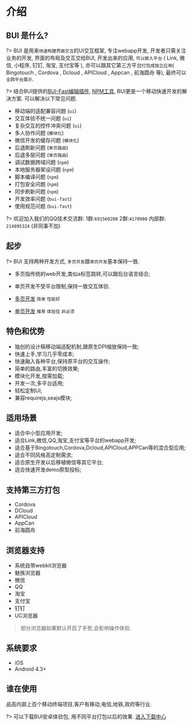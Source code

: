 # 介绍


## BUI 是什么?

?> BUI 是用来`快速构建界面交互`的UI交互框架, 专注webapp开发, 开发者只需关注业务的开发, 界面的布局及交互交给BUI, 开发出来的应用, `可以嵌入平台` ( Link, 微信, 小程序, 钉钉, 淘宝, 支付宝等 ), 亦可以跟其它第三方平台`打包成独立应用`( Bingotouch , Cordova , Dcloud , APICloud , Appcan , 前海圆舟 等), 最终可以`全跨平台展示`. 

?> 结合BUI提供的[BUI-Fast编辑插件](buifast), [NPM工具](chapter1/installation), BUI更是一个移动快速开发的解决方案. 可以解决以下常见问题.

- 移动端的适配兼容问题 (`ui`)
- 交互体验不统一问题 (`ui`)
- 复杂交互的控件冲突问题 (`ui`)
- 多人协作问题 (`模块化`)
- 微信开发的缓存问题 (`模块化`)
- 后退刷新问题 (`单页路由`)
- 后退多层问题 (`单页路由`)
- 调试数据跨域问题 (`npm`)
- 本地服务器架设问题 (`npm`)
- 脚本编译问题 (`npm`)
- 打包安全问题 (`npm`)
- 同步刷新问题 (`npm`)
- 开发效率问题 (`bui-fast`)
- 使用规范问题 (`bui-fast`)


?> 欢迎加入我们的QQ技术交流群: 1群:`691560280` 2群:`4170980` 内部群: `214895324` (非同事不加)


## 起步

?> BUI 支持两种开发方式, `多页开发`跟`单页开发`基本保持一致.
- 多页指传统的web开发,类似a标签跳转,可以跟后台语言结合;
- 单页开发不受平台限制,保持一致交互体验. 

- [多页开发](/chapter1/quickstart) `简单` `性能好`

- [单页开发](/chapter2/router) `推荐` `体验佳` `非必须`


## 特色和优势

* 独创的设计稿移动端适配机制,跟原生DPI缩放保持一致;
* 快速上手,学习几乎零成本;
* 快速融入各种平台,保持原平台的交互操作;
* 简单的路由,丰富的切换效果;
* 模块化开发,按需加载;
* 开发一次,多平台适用;
* 轻松定制UI;
* 兼容requirejs,seajs模块;


## 适用场景

* 适合中小型应用开发;
* 适合Link,微信,QQ,淘宝,支付宝等平台的webapp开发;
* 适合基于Bingotouch,Cordova,Dcloud,APICloud,APPCan等的混合型应用;
* 适合不同风格高定制需求;
* 适合原生开发以后移植微信等其它平台;
* 适合快速开发demo原型投标;


## 支持第三方打包
- Cordova
- DCloud
- APICloud
- AppCan
- 前海圆舟


## 浏览器支持
- 系统自带webkit浏览器
- 魅族浏览器
- 微信
- QQ
- 淘宝
- 支付宝
- 钉钉
- UC浏览器

> 部分浏览器如果默认开启了手势,会影响操作体验.

## 系统要求
- iOS
- Android 4.3+


## 谁在使用
品高内部上百个移动终端项目,客户有移动,电信,地铁,政府等行业.

?> 可以下载BUI安卓体验包, 用不同平台打包以后的效果. <a href="http://www.easybui.com/downloads/" target="_target">进入下载中心</a>


